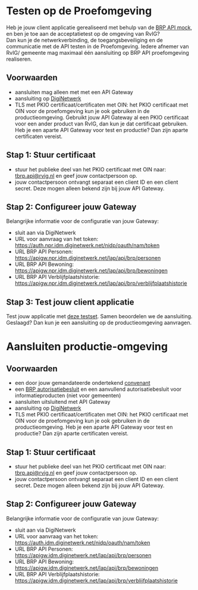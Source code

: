 # Testen op de Proefomgeving

Heb je jouw client applicatie gerealiseerd met behulp van de [BRP API mock](./how-tos/lokaal-testen), en ben je toe aan de acceptatietest op de omgeving van RvIG?  
Dan kun je de netwerkverbinding, de toegangsbeveiliging en de communicatie met de API testen in de Proefomgeving. Iedere afnemer van RvIG/ gemeente mag maximaal één aansluiting op BRP API proefomgeving realiseren.

## Voorwaarden
- aansluiten mag alleen met met een API Gateway
- aansluiting op [DigiNetwerk](https://www.logius.nl/domeinen/infrastructuur/diginetwerk/aansluiten)
- TLS met PKIO certificaat/certificaten met OIN: het PKIO certificaat met OIN voor de proefomgeving kun je ook gebruiken in de productieomgeving. Gebruikt jouw API Gateway al een PKIO certificaat voor een ander product van RvIG, dan kun je dat certificaat gebruiken. Heb je een aparte API Gateway voor test en productie? Dan zijn aparte certificaten vereist.
  
## Stap 1: Stuur certificaat
- stuur het publieke deel van het PKIO certificaat met OIN naar: tbrp.api@rvig.nl en geef jouw contactpersoon op.
- jouw contactpersoon ontvangt separaat een client ID en een client secret. Deze mogen alleen bekend zijn bij jouw API Gateway.

## Stap 2: Configureer jouw Gateway
Belangrijke informatie voor de configuratie van jouw Gateway:
- sluit aan via DigiNetwerk 
- URL voor aanvraag van het token: https://auth.npr.idm.diginetwerk.net/nidp/oauth/nam/token
- URL BRP API Personen: https://apigw.npr.idm.diginetwerk.net/lap/api/brp/personen
- URL BRP API Bewoning: https://apigw.npr.idm.diginetwerk.net/lap/api/brp/bewoningen
- URL BRP API Verblijfplaatshistorie: https://apigw.npr.idm.diginetwerk.net/lap/api/brp/verblijfplaatshistorie

## Stap 3: Test jouw client applicatie
Test jouw applicatie met [deze testset](https://www.rvig.nl/testsetpersoonslijstenproefomgevingBRPV). Samen beoordelen we de aansluiting. Geslaagd? Dan kun je een aansluiting op de productieomgeving aanvragen.

# Aansluiten productie-omgeving

## Voorwaarden
- een door jouw gemandateerde ondertekend [convenant](xxxx)
- een [BRP autorisatiebesluit](https://publicaties.rvig.nl/Besluiten_en_modelautorisaties/Besluiten/BRP_besluiten) en een aanvullend autorisatiebesluit voor informatieproducten (niet voor gemeenten) 
- aansluiten uitsluitend met API Gateway 
- aansluiting op [DigiNetwerk](https://www.logius.nl/domeinen/infrastructuur/diginetwerk/aansluiten)
- TLS met PKIO certificaat/certificaten met OIN: het PKIO certificaat met OIN voor de proefomgeving kun je ook gebruiken in de productieomgeving. Heb je een aparte API Gateway voor test en productie? Dan zijn aparte certificaten vereist.

## Stap 1: Stuur certificaat
- stuur het publieke deel van het PKIO certificaat met OIN naar: tbrp.api@rvig.nl en geef jouw contactpersoon op.
- jouw contactpersoon ontvangt separaat een client ID en een client secret. Deze mogen alleen bekend zijn bij jouw API Gateway.

## Stap 2: Configureer jouw Gateway
Belangrijke informatie voor de configuratie van jouw Gateway:
- sluit aan via DigiNetwerk 
- URL voor aanvraag van het token: https://auth.idm.diginetwerk.net/nidp/oauth/nam/token
- URL BRP API Personen: https://apigw.idm.diginetwerk.net/lap/api/brp/personen
- URL BRP API Bewoning: https://apigw.idm.diginetwerk.net/lap/api/brp/bewoningen
- URL BRP API Verblijfplaatshistorie: https://apigw.idm.diginetwerk.net/lap/api/brp/verblijfplaatshistorie
